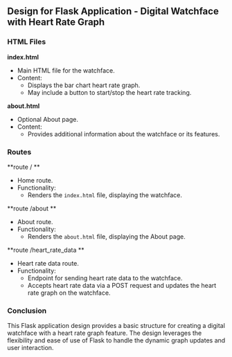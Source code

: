 ## Design for Flask Application - Digital Watchface with Heart Rate Graph

### HTML Files

**index.html**

- Main HTML file for the watchface.
- Content:
    - Displays the bar chart heart rate graph.
    - May include a button to start/stop the heart rate tracking.

**about.html**

- Optional About page.
- Content:
    - Provides additional information about the watchface or its features.

### Routes

**route / **

- Home route.
- Functionality:
    - Renders the `index.html` file, displaying the watchface.

**route /about **

- About route.
- Functionality:
    - Renders the `about.html` file, displaying the About page.

**route /heart_rate_data **

- Heart rate data route.
- Functionality:
    - Endpoint for sending heart rate data to the watchface.
    - Accepts heart rate data via a POST request and updates the heart rate graph on the watchface.

### Conclusion

This Flask application design provides a basic structure for creating a digital watchface with a heart rate graph feature. The design leverages the flexibility and ease of use of Flask to handle the dynamic graph updates and user interaction.